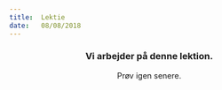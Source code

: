 ```yaml
---
title:  Lektie
date:   08/08/2018
---
```


### <center>Vi arbejder på denne lektion.</center>
<center>Prøv igen senere.</center>